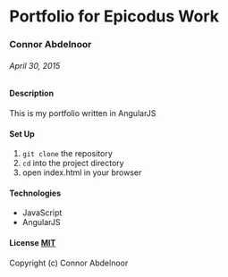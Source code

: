 # Portfolio for Epicodus Work

### Connor Abdelnoor

###### April 30, 2015

#### Description

This is my portfolio written in AngularJS

#### Set Up

1. `git clone` the repository
2. `cd` into the project directory
3. open index.html in your browser


#### Technologies

* JavaScript
* AngularJS


#### License [MIT](https://gist.github.com/abdcon02/0a856bcb7bf738ebc1ee)

Copyright (c) Connor Abdelnoor
